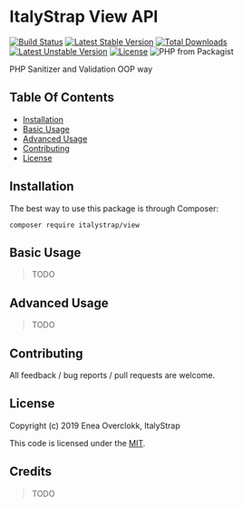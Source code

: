 # ItalyStrap View API

[![Build Status](https://travis-ci.org/ItalyStrap/view.svg?branch=master)](https://travis-ci.org/ItalyStrap/view)
[![Latest Stable Version](https://img.shields.io/packagist/v/italystrap/view.svg)](https://packagist.org/packages/italystrap/view)
[![Total Downloads](https://img.shields.io/packagist/dt/italystrap/view.svg)](https://packagist.org/packages/italystrap/view)
[![Latest Unstable Version](https://img.shields.io/packagist/vpre/italystrap/view.svg)](https://packagist.org/packages/italystrap/view)
[![License](https://img.shields.io/packagist/l/italystrap/view.svg)](https://packagist.org/packages/italystrap/view)
![PHP from Packagist](https://img.shields.io/packagist/php-v/italystrap/view)

PHP Sanitizer and Validation OOP way

## Table Of Contents

* [Installation](#installation)
* [Basic Usage](#basic-usage)
* [Advanced Usage](#advanced-usage)
* [Contributing](#contributing)
* [License](#license)

## Installation

The best way to use this package is through Composer:

```CMD
composer require italystrap/view
```

## Basic Usage

> TODO

## Advanced Usage

> TODO

## Contributing

All feedback / bug reports / pull requests are welcome.

## License

Copyright (c) 2019 Enea Overclokk, ItalyStrap

This code is licensed under the [MIT](LICENSE).

## Credits

> TODO